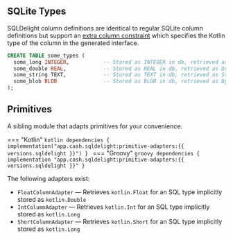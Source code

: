 ## SQLite Types

SQLDelight column definitions are identical to regular SQLite column definitions but support an [extra column constraint](#custom-column-types)
which specifies the Kotlin type of the column in the generated interface.

```sql
CREATE TABLE some_types (
  some_long INTEGER,           -- Stored as INTEGER in db, retrieved as Long
  some_double REAL,            -- Stored as REAL in db, retrieved as Double
  some_string TEXT,            -- Stored as TEXT in db, retrieved as String
  some_blob BLOB               -- Stored as BLOB in db, retrieved as ByteArray
);
```

## Primitives

A sibling module that adapts primitives for your convenience.

=== "Kotlin"
    ```kotlin
    dependencies {
      implementation("app.cash.sqldelight:primitive-adapters:{{ versions.sqldelight }}")
    }
    ```
=== "Groovy"
    ```groovy
    dependencies {
      implementation "app.cash.sqldelight:primitive-adapters:{{ versions.sqldelight }}"
    }
    ```

The following adapters exist:

- `FloatColumnAdapter` — Retrieves `kotlin.Float` for an SQL type implicitly stored as `kotlin.Double`
- `IntColumnAdapter` — Retrieves `kotlin.Int` for an SQL type implicitly stored as `kotlin.Long`
- `ShortColumnAdapter` — Retrieves `kotlin.Short` for an SQL type implicitly stored as `kotlin.Long`
